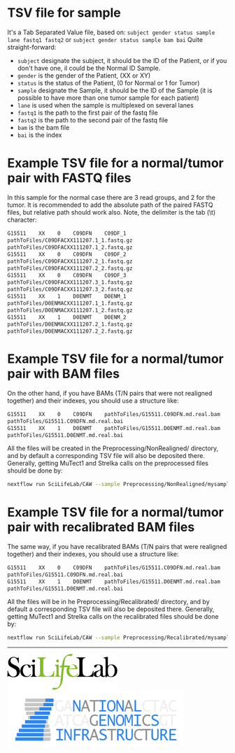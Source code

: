 # TSV file for sample

It's a Tab Separated Value file, based on: `subject gender status sample lane fastq1 fastq2` or `subject gender status sample bam bai` Quite straight-forward:

- `subject` designate the subject, it should be the ID of the Patient, or if you don't have one, il could be the Normal ID Sample.
- `gender` is the gender of the Patient, (XX or XY)
- `status` is the status of the Patient, (0 for Normal or 1 for Tumor)
- `sample` designate the Sample, it should be the ID of the Sample (it is possible to have more than one tumor sample for each patient)
- `lane` is used when the sample is multiplexed on several lanes
- `fastq1` is the path to the first pair of the fastq file
- `fastq2` is the path to the second pair of the fastq file
- `bam` is the bam file
- `bai` is the index

# Example TSV file for a normal/tumor pair with FASTQ files

In this sample for the normal case there are 3 read groups, and 2 for the tumor. It is recommended to add the absolute path of the paired FASTQ files, but relative path should work also. Note, the delimiter is the tab (\t) character:

```
G15511    XX    0    C09DFN    C09DF_1    pathToFiles/C09DFACXX111207.1_1.fastq.gz    pathToFiles/C09DFACXX111207.1_2.fastq.gz
G15511    XX    0    C09DFN    C09DF_2    pathToFiles/C09DFACXX111207.2_1.fastq.gz    pathToFiles/C09DFACXX111207.2_2.fastq.gz
G15511    XX    0    C09DFN    C09DF_3    pathToFiles/C09DFACXX111207.3_1.fastq.gz    pathToFiles/C09DFACXX111207.3_2.fastq.gz
G15511    XX    1    D0ENMT    D0ENM_1    pathToFiles/D0ENMACXX111207.1_1.fastq.gz    pathToFiles/D0ENMACXX111207.1_2.fastq.gz
G15511    XX    1    D0ENMT    D0ENM_2    pathToFiles/D0ENMACXX111207.2_1.fastq.gz    pathToFiles/D0ENMACXX111207.2_2.fastq.gz
```

# Example TSV file for a normal/tumor pair with BAM files

On the other hand, if you have BAMs (T/N pairs that were not realigned together) and their indexes, you should use a structure like:

```
G15511    XX    0    C09DFN    pathToFiles/G15511.C09DFN.md.real.bam    pathToFiles/G15511.C09DFN.md.real.bai
G15511    XX    1    D0ENMT    pathToFiles/G15511.D0ENMT.md.real.bam pathToFiles/G15511.D0ENMT.md.real.bai
```

All the files will be created in the Preprocessing/NonRealigned/ directory, and by default a corresponding TSV file will also be deposited there. Generally, getting MuTect1 and Strelka calls on the preprocessed files should be done by:

```bash
nextflow run SciLifeLab/CAW --sample Preprocessing/NonRealigned/mysample.tsv --steps realign,MuTect1,Strelka
```

# Example TSV file for a normal/tumor pair with recalibrated BAM files

The same way, if you have recalibrated BAMs (T/N pairs that were realigned together) and their indexes, you should use a structure like:

```
G15511    XX    0    C09DFN    pathToFiles/G15511.C09DFN.md.real.bam    pathToFiles/G15511.C09DFN.md.real.bai
G15511    XX    1    D0ENMT    pathToFiles/G15511.D0ENMT.md.real.bam    pathToFiles/G15511.D0ENMT.md.real.bai
```

All the files will be in he Preprocessing/Recalibrated/ directory, and by default a corresponding TSV file will also be deposited there. Generally, getting MuTect1 and Strelka calls on the recalibrated files should be done by:

```bash
nextflow run SciLifeLab/CAW --sample Preprocessing/Recalibrated/mysample.tsv --steps skipPreprocessing,MuTect1,Strelka
```

---
[![](images/SciLifeLab_logo.png "SciLifeLab")][scilifelab-link] [![](images/NGI-final-small.png "NGI")][ngi-link]

[ngi-link]: https://ngisweden.scilifelab.se/
[scilifelab-link]: http://www.scilifelab.se/
